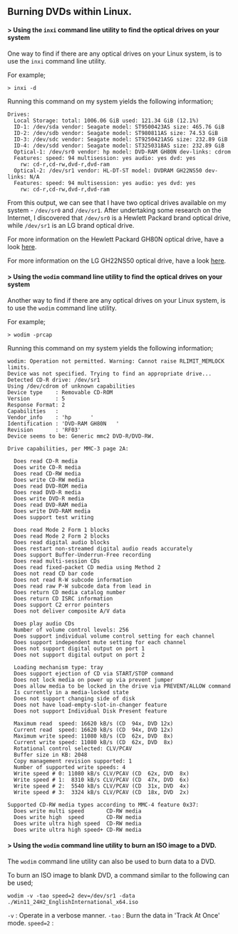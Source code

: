 ## Burning DVDs within Linux.


#### > Using the ```inxi``` command line utility to find the optical drives on your system

One way to find if there are any optical drives on your Linux system, is to use the
```inxi``` command line utility.

For example;

```
> inxi -d
```

Running this command on my system yields the following information;

```
Drives:
  Local Storage: total: 1006.06 GiB used: 121.34 GiB (12.1%)
  ID-1: /dev/sda vendor: Seagate model: ST9500423AS size: 465.76 GiB
  ID-2: /dev/sdb vendor: Seagate model: ST980811AS size: 74.53 GiB
  ID-3: /dev/sdc vendor: Seagate model: ST9250421ASG size: 232.89 GiB
  ID-4: /dev/sdd vendor: Seagate model: ST3250318AS size: 232.89 GiB
  Optical-1: /dev/sr0 vendor: hp model: DVD-RAM GH80N dev-links: cdrom
  Features: speed: 94 multisession: yes audio: yes dvd: yes
    rw: cd-r,cd-rw,dvd-r,dvd-ram
  Optical-2: /dev/sr1 vendor: HL-DT-ST model: DVDRAM GH22NS50 dev-links: N/A
  Features: speed: 94 multisession: yes audio: yes dvd: yes
    rw: cd-r,cd-rw,dvd-r,dvd-ram

```

From this output, we can see that I have two optical drives available on my
system - ```/dev/sr0``` and ```/dev/sr1```. After undertaking some research
on the Internet, I discovered that ```/dev/sr0``` is a Hewlett Packard
brand optical drive, while ```/dev/sr1``` is an LG brand optical drive.

For more information on the Hewlett Packard GH80N optical drive, have a 
look [here](https://h10032.www1.hp.com/ctg/Manual/c02642918.pdf).

For more information on the LG GH22NS50 optical drive, have a look
[here](https://www.lg.com/au/support/product-support/cs-GH22NS50/).


#### > Using the ```wodim``` command line utility to find the optical drives on your system

Another way to find if there are any optical drives on your Linux system, is
to use the ```wodim``` command line utility.

For example;

```
> wodim -prcap
```

Running this command on my system yields the following information;

```
wodim: Operation not permitted. Warning: Cannot raise RLIMIT_MEMLOCK limits.
Device was not specified. Trying to find an appropriate drive...
Detected CD-R drive: /dev/sr1
Using /dev/cdrom of unknown capabilities
Device type    : Removable CD-ROM
Version        : 5
Response Format: 2
Capabilities   : 
Vendor_info    : 'hp      '
Identification : 'DVD-RAM GH80N   '
Revision       : 'RF03'
Device seems to be: Generic mmc2 DVD-R/DVD-RW.

Drive capabilities, per MMC-3 page 2A:

  Does read CD-R media
  Does write CD-R media
  Does read CD-RW media
  Does write CD-RW media
  Does read DVD-ROM media
  Does read DVD-R media
  Does write DVD-R media
  Does read DVD-RAM media
  Does write DVD-RAM media
  Does support test writing

  Does read Mode 2 Form 1 blocks
  Does read Mode 2 Form 2 blocks
  Does read digital audio blocks
  Does restart non-streamed digital audio reads accurately
  Does support Buffer-Underrun-Free recording
  Does read multi-session CDs
  Does read fixed-packet CD media using Method 2
  Does not read CD bar code
  Does not read R-W subcode information
  Does read raw P-W subcode data from lead in
  Does return CD media catalog number
  Does return CD ISRC information
  Does support C2 error pointers
  Does not deliver composite A/V data

  Does play audio CDs
  Number of volume control levels: 256
  Does support individual volume control setting for each channel
  Does support independent mute setting for each channel
  Does not support digital output on port 1
  Does not support digital output on port 2

  Loading mechanism type: tray
  Does support ejection of CD via START/STOP command
  Does not lock media on power up via prevent jumper
  Does allow media to be locked in the drive via PREVENT/ALLOW command
  Is currently in a media-locked state
  Does not support changing side of disk
  Does not have load-empty-slot-in-changer feature
  Does not support Individual Disk Present feature

  Maximum read  speed: 16620 kB/s (CD  94x, DVD 12x)
  Current read  speed: 16620 kB/s (CD  94x, DVD 12x)
  Maximum write speed: 11080 kB/s (CD  62x, DVD  8x)
  Current write speed: 11080 kB/s (CD  62x, DVD  8x)
  Rotational control selected: CLV/PCAV
  Buffer size in KB: 2048
  Copy management revision supported: 1
  Number of supported write speeds: 4
  Write speed # 0: 11080 kB/s CLV/PCAV (CD  62x, DVD  8x)
  Write speed # 1:  8310 kB/s CLV/PCAV (CD  47x, DVD  6x)
  Write speed # 2:  5540 kB/s CLV/PCAV (CD  31x, DVD  4x)
  Write speed # 3:  3324 kB/s CLV/PCAV (CD  18x, DVD  2x)

Supported CD-RW media types according to MMC-4 feature 0x37:
  Does write multi speed       CD-RW media
  Does write high  speed       CD-RW media
  Does write ultra high speed  CD-RW media
  Does write ultra high speed+ CD-RW media
```


#### > Using the ```wodim``` command line utility to burn an ISO image to a DVD.

The ```wodim``` command line utility can also be used to burn data to a 
DVD.

To burn an ISO image to blank DVD, a command similar to the following
can be used;

```
wodim -v -tao speed=2 dev=/dev/sr1 -data ./Win11_24H2_EnglishInternational_x64.iso 

```

```-v``` : Operate in a verbose manner.
```-tao``` : Burn the data in 'Track At Once' mode.
```speed=2``` : 